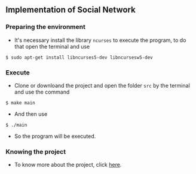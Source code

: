 ## Implementation of Social Network 

### Preparing the environment

- It's necessary install the library ```ncurses``` to execute the program, to do that open the terminal and use
```	
$ sudo apt-get install libncurses5-dev libncursesw5-dev
```	
### Execute

- Clone or downloand the project and open the folder ```src``` by the terminal and use the command

```	
$ make main
```	
- And then use 

```	
$ ./main
```	
- So the program will be executed.

### Knowing the project

- To know more about the project, click [here](https://github.com/gabrielpereirapinheiro/social-network/blob/master/SOBRE.md).
